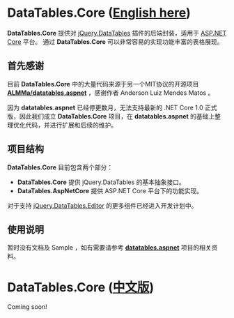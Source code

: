 # <a name="Chinese"></a>DataTables.Core ([English here](#English))

__DataTables.Core__ 提供对 [jQuery.DataTables](https://datatables.net) 插件的后端封装，适用于 [ASP.NET Core](https://docs.asp.net/en/latest/intro.html) 平台。
通过 __DataTables.Core__ 可以非常容易的实现功能丰富的表格展现。

## 首先感谢

目前 __DataTables.Core__ 中的大量代码来源于另一个MIT协议的开源项目 [__ALMMa/datatables.aspnet__](https://github.com/ALMMa/datatables.aspnet) ，感谢作者 Anderson Luiz Mendes Matos 。

因为 __datatables.aspnet__ 已经停更数月，无法支持最新的 .NET Core 1.0 正式版，因此我们成立 __DataTables.Core__ 项目，在 __datatables.aspnet__ 的基础上整理优化代码，并进行扩展和后续的维护。

## 项目结构

__DataTables.Core__ 目前包含两个部分：

- __DataTables.Core__ 提供 jQuery.DataTables 的基本抽象接口。
- __DataTables.AspNetCore__ 提供 ASP.NET Core 平台下的功能实现。

对于支持 [jQuery.DataTables.Editor](https://editor.datatables.net) 的更多组件已经进入开发计划中。

## 使用说明

暂时没有文档及 Sample ，如有需要请参考 [__datatables.aspnet__](https://github.com/ALMMa/datatables.aspnet) 项目的相关资料。

# <a name="English"></a>DataTables.Core ([中文版](#Chinese))
Coming soon!
